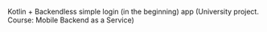 Kotlin + Backendless simple login (in the beginning) app
(University project. Course: Mobile Backend as a Service)
